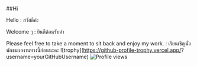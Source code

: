 ##Hi



Hello : สวัสดีค่ะ 

Welcome ๆ : ยินดีต้อนรับค่า

Please feel free to take a moment to sit back and enjoy my work. : เรียนเชิญนั่งพักชมผลงานทางนี้ก่อนนะคะ
![trophy](https://github-profile-trophy.vercel.app/?
username=yourGitHubUsername)
![Profile views](https://komarev.com/ghpvc/?username=adusnis)